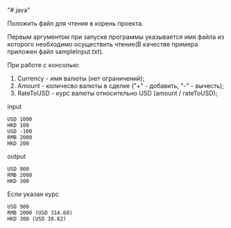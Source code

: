 "# java" 

Положить файл для чтения в корень проекта.

Первым аргументом при запуске программы указывается имя файла из которого необходимо осуществить чтение(В качестве примера приложен файл sampleInput.txt).

При работе с консолью:
1. Currency - имя валюты (нет ограничений);
2. Amount - количесво валюты в сделке ("+" - добавить, "-" - вычесть);
3. RateToUSD - курс валюты относительно USD (amount / rateToUSD);

input 
```
USD 1000
HKD 100
USD -100
RMB 2000
HKD 200
```

output 
```
USD 900
RMB 2000
HKD 300
```

Если указан курс
```
USD 900
RMB 2000 (USD 314.60)
HKD 300 (USD 38.62)
```